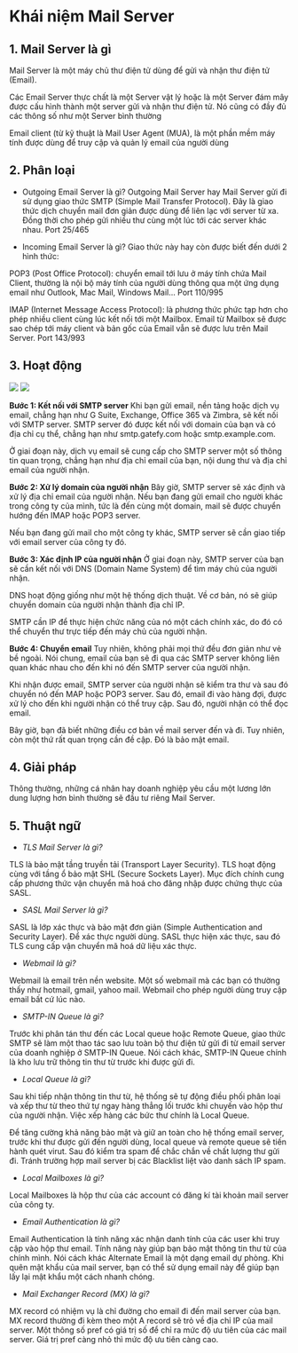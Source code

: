 # Khái niệm Mail Server

## 1. Mail Server là gì

Mail Server là một máy chủ thư điện tử dùng để gửi và nhận thư điện tử (Email).

Các Email Server thực chất là một Server vật lý hoặc là một Server đám mây được cấu hình thành một server gửi và nhận thư điện tử. Nó cũng có đầy đủ các thông số như một Server bình thường

Email client (từ kỹ thuật là Mail User Agent (MUA), là một phần mềm máy tính được dùng để truy cập và quản lý email của người dùng


## 2. Phân loại

- Outgoing Email Server là gì? 
Outgoing Mail Server hay Mail Server gửi đi sử dụng giao thức SMTP (Simple Mail Transfer Protocol). Đây là giao thức dịch chuyển mail đơn giản được dùng để liên lạc với server từ xa. Đồng thời cho phép gửi nhiều thư cùng một lúc tới các server khác nhau.
Port 25/465

- Incoming Email Server là gì? 
Giao thức này hay còn được biết đến dưới 2 hình thức: 

POP3 (Post Office Protocol): chuyển email tới lưu ở máy tính chứa Mail Client, thường là nội bộ máy tính của người dùng thông qua một ứng dụng email như Outlook, Mac Mail, Windows Mail… 
Port 110/995

IMAP (Internet Message Access Protocol): là phương thức phức tạp hơn cho phép nhiều client cùng lúc kết nối tới một Mailbox. Email từ Mailbox sẽ được sao chép tới máy client và bản gốc của Email vẫn sẽ được lưu trên Mail Server.
Port 143/993

## 3. Hoạt động

<img src="https://wiki.matbao.net/wp-content/uploads/2019/08/mail-server-la-gi-co-3-giao-thuc-hoat-dong-chinh-cua-mail-server.png">

<img src="https://longvan.net/hinhanh/tintuc/cac-thuat-ngu-ve-mail-server.jpg">

**Bước 1: Kết nối với SMTP server**
Khi bạn gửi email, nền tảng hoặc dịch vụ email, chẳng hạn như G Suite, Exchange, Office 365 và Zimbra, sẽ kết nối với SMTP server. SMTP server đó được kết nối với domain của bạn và có địa chỉ cụ thể, chẳng hạn như smtp.gatefy.com hoặc smtp.example.com.

Ở giai đoạn này, dịch vụ email sẽ cung cấp cho SMTP server một số thông tin quan trọng, chẳng hạn như địa chỉ email của bạn, nội dung thư và địa chỉ email của người nhận.

**Bước 2: Xử lý domain của người nhận**
Bây giờ, SMTP server sẽ xác định và xử lý địa chỉ email của người nhận. Nếu bạn đang gửi email cho người khác trong công ty của mình, tức là đến cùng một domain, mail sẽ được chuyển hướng đến IMAP hoặc POP3 server.

Nếu bạn đang gửi mail cho một công ty khác, SMTP server sẽ cần giao tiếp với email server của công ty đó.

**Bước 3: Xác định IP của người nhận**
Ở giai đoạn này, SMTP server của bạn sẽ cần kết nối với DNS (Domain Name System) để tìm máy chủ của người nhận.

DNS hoạt động giống như một hệ thống dịch thuật. Về cơ bản, nó sẽ giúp chuyển domain của người nhận thành địa chỉ IP.

SMTP cần IP để thực hiện chức năng của nó một cách chính xác, do đó có thể chuyển thư trực tiếp đến máy chủ của người nhận.

**Bước 4: Chuyển email**
Tuy nhiên, không phải mọi thứ đều đơn giản như vẻ bề ngoài. Nói chung, email của bạn sẽ đi qua các SMTP server không liên quan khác nhau cho đến khi nó đến SMTP server của người nhận.

Khi nhận được email, SMTP server của người nhận sẽ kiểm tra thư và sau đó chuyển nó đến MAP hoặc POP3 server. Sau đó, email đi vào hàng đợi, được xử lý cho đến khi người nhận có thể truy cập. Sau đó, người nhận có thể đọc email.

Bây giờ, bạn đã biết những điều cơ bản về mail server đến và đi. Tuy nhiên, còn một thứ rất quan trọng cần đề cập. Đó là bảo mật email.

## 4. Giải pháp

Thông thường, những cá nhân hay doanh nghiệp yêu cầu một lương lớn dung lượng hơn bình thường sẽ đầu tư riêng Mail Server.

## 5. Thuật ngữ

- *TLS Mail Server là gì?*

TLS là bảo mật tầng truyền tải (Transport Layer Security). TLS hoạt động cùng với tầng ổ bảo mật SHL (Secure Sockets Layer). Mục đích chính cung cấp phương thức vận chuyển mã hoá cho đăng nhập được chứng thực của SASL.

- *SASL Mail Server là gì?*

SASL là lớp xác thực và bảo mật đơn giản (Simple Authentication and Security Layer). Để xác thực người dùng. SASL thực hiện xác thực, sau đó TLS cung cấp vận chuyển mã hoá dữ liệu xác thực.

- *Webmail là gì?*

Webmail là email trên nền website. Một số webmail mà các bạn có thường thấy như hotmail, gmail, yahoo mail. Webmail cho phép người dùng truy cập email bất cứ lúc nào.

- *SMTP-IN Queue là gì?*

Trước khi phân tán thư đến các Local queue hoặc Remote Queue, giao thức SMTP sẽ làm một thao tác sao lưu toàn bộ thư điện tử gửi đi từ email server của doanh nghiệp ở SMTP-IN Queue. Nói cách khác, SMTP-IN Queue chính là kho lưu trữ thông tin thư từ trước khi được gửi đi.

- *Local Queue là gì?*

Sau khi tiếp nhận thông tin thư từ, hệ thống sẽ tự động điều phối phân loại và xếp thư từ theo thứ tự ngay hàng thẳng lối trước khi chuyến vào hộp thư của người nhận. Việc xếp hàng các bức thư chính là Local Queue.

Để tăng cường khả năng bảo mật và giữ an toàn cho hệ thống email server, trước khi thư được gửi đến người dùng, local queue và remote queue sẽ tiến hành quét virut. Sau đó kiểm tra spam để chắc chắn về chất lượng thư gửi đi. Tránh trường hợp mail server bị các Blacklist liệt vào danh sách IP spam.

- *Local Mailboxes là gì?*

Local Mailboxes là hộp thư của các account có đăng kí tài khoản mail server của công ty.

- *Email Authentication là gì?*

Email Authentication là tính năng xác nhận danh tính của các user khi truy cập vào hộp thư email. Tính năng này giúp bạn bảo mật thông tin thư từ của chính mình. Nói cách khác Alternate Email là một dạng email dự phòng. Khi quên mật khẩu của mail server, bạn có thể sử dụng email này để giúp bạn lấy lại mật khẩu một cách nhanh chóng.

- *Mail Exchanger Record (MX) là gì?*

MX record có nhiệm vụ là chỉ đường cho email đi đến mail server của bạn. MX record thường đi kèm theo một A record sẽ trỏ về địa chỉ IP của mail server. Một thông số pref có giá trị số để chỉ ra mức độ ưu tiên của các mail server. Giá trị pref càng nhỏ thì mức độ ưu tiên càng cao.
